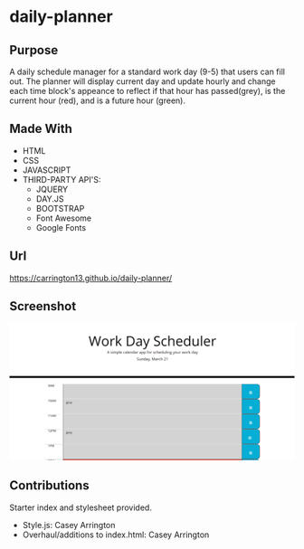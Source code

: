 # daily-planner

## Purpose
A daily schedule manager for a standard work day (9-5) that users can fill out. The planner will display current day and update hourly and change each time block's appeance to reflect if that hour has passed(grey), is the current hour (red), and is a future hour (green).

## Made With
  * HTML
  * CSS
  * JAVASCRIPT
  * THIRD-PARTY API'S:
    * JQUERY
    * DAY.JS
    * BOOTSTRAP
    * Font Awesome
    * Google Fonts

## Url
https://carrington13.github.io/daily-planner/

## Screenshot
![screenshot](assets/images/screenshot.png)

## Contributions
Starter index and stylesheet provided. 
* Style.js: Casey Arrington 
* Overhaul/additions to index.html: Casey Arrington